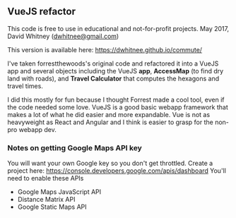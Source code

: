 ## VueJS refactor

This code is free to use in educational and not-for-profit projects.
May 2017, David Whitney (dwhitnee@gmail.com)

This version is available here: https://dwhitnee.github.io/commute/

I've taken forrestthewoods's original code and refactored it into a VueJS app and several objects including the VueJS **app**, **AccessMap** (to find dry land with roads), and **Travel Calculator** that computes the hexagons and travel times.

I did this mostly for fun because I thought Forrest made a cool tool, even if the code needed some love.  VueJS is a good basic webapp framework that makes a lot of what he did easier and more expandable.  Vue is not as heavyweight as React and Angular and I think is easier to grasp for the non-pro webapp dev.

### Notes on getting Google Maps API key

You will want your own Google key so you don't get throttled.
Create a project here: https://console.developers.google.com/apis/dashboard
You'll need to enable these APIs   

* Google Maps JavaScript API  
* Distance Matrix API  
* Google Static Maps API  
